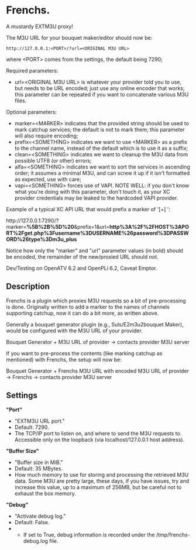 # Frenchs.

A mustardy EXTM3U proxy!

The M3U URL for your bouquet maker/editor
should now be:

    http://127.0.0.1:<PORT>/?url=<ORIGINAL M3U URL>

where \<PORT\> comes from the settings, the default
being 7290;

Required parameters:
- url=\<ORIGINAL M3U URL\> is whatever your provider
  told you to use, but needs to be URL encoded;
  just use any online encoder that works;
  this parameter can be repeated if you want to
  concatenate various M3U files.

Optional parameters:
- marker=\<MARKER\> indicates that the provided
  string should be used to mark catchup services;
  the default is not to mark them;
  this parameter will also require encoding;
- prefix=\<SOMETHING\> indicates we want to use
  \<MARKER\> as a prefix to the channel name, instead
  of the default which is to use it as a suffix;
- clean=\<SOMETHING\> indicates we want to cleanup
  the M3U data from possible UTF8 (or other) errors;
- alfa=\<SOMETHING\> indicates we want to sort the
  services in ascending order; it assumes a minimal
  M3U, and can screw it up if it isn't formatted as
  expected, use with care;
- vapi=\<SOMETHING\> forces use of VAPI. NOTE WELL:
  if you don't know what you're doing with this
  parameter, don't touch it, as your XC provider
  credentials may be leaked to the hardcoded VAPI
  provider.

Example of a typical XC API URL that would prefix
a marker of '[+] ':

http://<span></span>127.0.0.1:7290/?marker=<b>%5B%2B%5D%20</b>&prefix=1&url=<b>http%3A%2F%2FHOST%3APORT%2Fget.php%3Fusername%3DUSERNAME%26password%3DPASSWORD%26type%3Dm3u_plus</b>

Notice how only the "marker" and "url" parameter
values (in bold) should be encoded, the remainder
of the new/proxied URL should not.

Dev/Testing on OpenATV 6.2 and OpenPLi 6.2,
            Caveat Emptor.

## Description

Frenchs is a plugin which proxies M3U requests so a bit of pre-processing is
done. Originally written to add a marker to the names of channels supporting
catchup, now it can do a bit more, as written above.

Generally a bouquet generator plugin (e.g., Suls/E2m3u2bouquet Maker), would
be configured with the M3U URL of your provider.

Bouquet Generator + M3U URL of provider -> contacts provider M3U server

If you want to pre-process the contents (like marking catchup as mentioned) with
Frenchs, the setup will now be:

Bouquet Generator + Frenchs M3U URL with encoded M3U URL of provider -> Frenchs
-> contacts provider M3U server


## Settings

**"Port"**
* "EXTM3U URL port."
* Default: 7290.
* The TCP/IP port to listen on, and where to send the M3U requests to.
  Accessible only on the loopback (via localhost/127.0.0.1 host address).

**"Buffer Size"**
* "Buffer size in MiB."
* Default: 35 MBytes.
* How much memory to use for storing and processing the retrieved M3U data.
  Some M3U are pretty large, these days, if you have issues, try and increase
  this value, up to a maximum of 256MB, but be careful not to exhaust the box
  memory.

**"Debug"**
* "Activate debug log."
* Default: False.
* * If set to True, debug information is recorded under the
  /tmp/frenchs-debug.log file.
